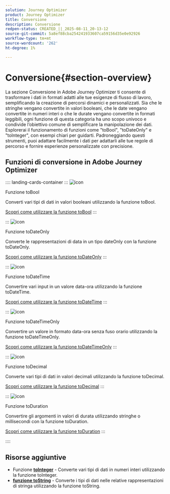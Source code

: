 ```yaml
---
solution: Journey Optimizer
product: Journey Optimizer
title: Conversione
description: Conversione
redpen-status: CREATED_||_2025-08-11_20-13-12
source-git-commit: 5a8ef88cba254241933607ca59156d35e0e92926
workflow-type: tm+mt
source-wordcount: '262'
ht-degree: 1%

---
```



# Conversione{#section-overview}

La sezione Conversione in Adobe Journey Optimizer ti consente di trasformare i dati in formati adatti alle tue esigenze di flusso di lavoro, semplificando la creazione di percorsi dinamici e personalizzati. Sia che le stringhe vengano convertite in valori booleani, che le date vengano convertite in numeri interi o che le durate vengano convertite in formati leggibili, ogni funzione di questa categoria ha uno scopo univoco e condivide l’obiettivo comune di semplificare la manipolazione dei dati. Esplorerai il funzionamento di funzioni come &quot;toBool&quot;, &quot;toDateOnly&quot; e &quot;toInteger&quot;, con esempi chiari per guidarti. Padroneggiando questi strumenti, puoi adattare facilmente i dati per adattarli alle tue regole di percorso e fornire esperienze personalizzate con precisione.

## Funzioni di conversione in Adobe Journey Optimizer

:::: landing-cards-container
:::
![icon](https://cdn.experienceleague.adobe.com/icons/code-branch.svg?lang=it)

Funzione toBool

Converti vari tipi di dati in valori booleani utilizzando la funzione toBool.

[Scopri come utilizzare la funzione toBool](../using/building-journeys/functions/functiontobool.md)
:::

:::
![icon](https://cdn.experienceleague.adobe.com/icons/code-branch.svg?lang=it)

Funzione toDateOnly

Converte le rappresentazioni di data in un tipo dateOnly con la funzione toDateOnly.

[Scopri come utilizzare la funzione toDateOnly](../using/building-journeys/functions/functiontodateonly.md)
:::

:::
![icon](https://cdn.experienceleague.adobe.com/icons/code-branch.svg?lang=it)

Funzione toDateTime

Convertire vari input in un valore data-ora utilizzando la funzione toDateTime.

[Scopri come utilizzare la funzione toDateTime](../using/building-journeys/functions/functiontodatetime.md)
:::

:::
![icon](https://cdn.experienceleague.adobe.com/icons/code-branch.svg?lang=it)

Funzione toDateTimeOnly

Convertire un valore in formato data-ora senza fuso orario utilizzando la funzione toDateTimeOnly.

[Scopri come utilizzare la funzione toDateTimeOnly](../using/building-journeys/functions/functiontodatetimeonly.md)
:::

:::
![icon](https://cdn.experienceleague.adobe.com/icons/code-branch.svg?lang=it)

Funzione toDecimal

Converte vari tipi di dati in valori decimali utilizzando la funzione toDecimal.

[Scopri come utilizzare la funzione toDecimal](../using/building-journeys/functions/functiontodecimal.md)
:::

:::
![icon](https://cdn.experienceleague.adobe.com/icons/code-branch.svg?lang=it)

Funzione toDuration

Convertire gli argomenti in valori di durata utilizzando stringhe o millisecondi con la funzione toDuration.

[Scopri come utilizzare la funzione toDuration](../using/building-journeys/functions/functiontoduration.md)
:::

::::


## Risorse aggiuntive

- Funzione **[toInteger](../using/building-journeys/functions/functiontointeger.md)** - Converte vari tipi di dati in numeri interi utilizzando la funzione toInteger.
- **[funzione toString](../using/building-journeys/functions/functiontostring.md)** - Converte i tipi di dati nelle relative rappresentazioni di stringa utilizzando la funzione toString.
